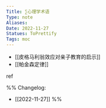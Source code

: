 ```yaml
---
Title: ∑心理学术语 
Type: note
Aliases: 
Date: 2022-11-27
Statues: ToPrettify 
Tags: moc
---
```


- [[皮格马利翁效应对亲子教育的启示]]
- [[帕金森定律]]











ref

%%
Changelog:
- [[2022-11-27]]
%%

